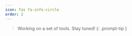```yaml
---
icon: fas fa-info-circle
order: 2
---
```


<!-- markdownlint-capture -->
<!-- markdownlint-disable -->

> Working on a set of tools. Stay tuned!
> {: .prompt-tip }

<!-- markdownlint-restore -->
